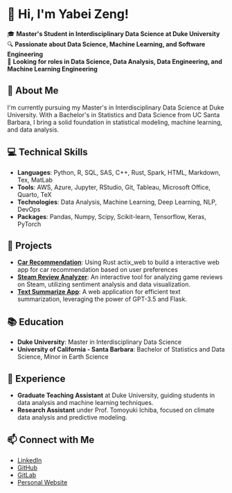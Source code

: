 # 👋 Hi, I'm Yabei Zeng!

🎓 **Master's Student in Interdisciplinary Data Science at Duke University**  
🔍 **Passionate about Data Science, Machine Learning, and Software Engineering**\
🌱 **Looking for roles in Data Science, Data Analysis, Data Engineering, and Machine Learning Engineering**

## 🌟 About Me
I'm currently pursuing my Master's in Interdisciplinary Data Science at Duke University. With a Bachelor's in Statistics and Data Science from UC Santa Barbara, I bring a solid foundation in statistical modeling, machine learning, and data analysis.

## 💻 Technical Skills
- **Languages**: Python, R, SQL, SAS, C++, Rust, Spark, HTML, Markdown, Tex, MatLab
- **Tools**: AWS, Azure, Jupyter, RStudio, Git, Tableau, Microsoft Office, Quarto, TeX
- **Technologies**: Data Analysis, Machine Learning, Deep Learning, NLP, DevOps
- **Packages**: Pandas, Numpy, Scipy, Scikit-learn, Tensorflow, Keras, PyTorch

## 🚀 Projects
- **[Car Recommendation](https://gitlab.com/jaxonyue/ids-721-final-project)**: Using Rust actix_web to build a interactive web app for car recommendation based on user preferences
- **[Steam Review Analyzer](https://github.com/nogibjj/Steam_Review__Analyzer/tree/main)**: An interactive tool for analyzing game reviews on Steam, utilizing sentiment analysis and data visualization.
- **[Text Summarize App](https://github.com/nogibjj/Individual_Project_4_Yabei)**: A web application for efficient text summarization, leveraging the power of GPT-3.5 and Flask.

## 📚 Education
- **Duke University**: Master in Interdisciplinary Data Science 
- **University of California - Santa Barbara**: Bachelor of Statistics and Data Science, Minor in Earth Science 

## 📌 Experience
- **Graduate Teaching Assistant** at Duke University, guiding students in data analysis and machine learning techniques.
- **Research Assistant** under Prof. Tomoyuki Ichiba, focused on climate data analysis and predictive modeling.

## 📫 Connect with Me
- [LinkedIn](https://www.linkedin.com/in/yabei-zeng/)
- [GitHub](https://github.com/yabeizeng1121)
- [GitLab](https://gitlab.com/yabeizeng1121)
- [Personal Website](https://yabeizeng.vercel.app)

